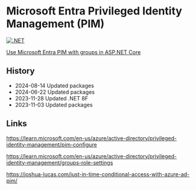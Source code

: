 # Microsoft Entra Privileged Identity Management (PIM)

[![.NET](https://github.com/damienbod/AzurePim/actions/workflows/dotnet.yml/badge.svg)](https://github.com/damienbod/AzurePim/actions/workflows/dotnet.yml)

[Use Microsoft Entra PIM with groups in ASP.NET Core](https://damienbod.com/2023/05/15/use-azure-pim-with-groups-in-asp-net-core/)

## History


- 2024-08-14 Updated packages
- 2024-06-22 Updated packages
- 2023-11-28 Updated .NET 8F
- 2023-11-03 Updated packages

## Links

https://learn.microsoft.com/en-us/azure/active-directory/privileged-identity-management/pim-configure

https://learn.microsoft.com/en-us/azure/active-directory/privileged-identity-management/groups-role-settings

https://joshua-lucas.com/just-in-time-conditional-access-with-azure-ad-pim/

